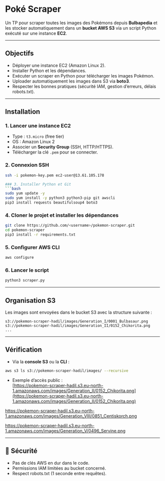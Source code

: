 # Poké Scraper

Un TP pour scraper toutes les images des Pokémons depuis **Bulbapedia** et les stocker automatiquement dans un **bucket AWS S3** via un script Python exécuté sur une instance **EC2**.

---

## Objectifs
- Déployer une instance EC2 (Amazon Linux 2).
- Installer Python et les dépendances.
- Exécuter un scraper en Python pour télécharger les images Pokémon.
- Uploader automatiquement les images dans S3 via **boto3**.
- Respecter les bonnes pratiques (sécurité IAM, gestion d’erreurs, délais robots.txt).

---

## Installation

### 1. Lancer une instance EC2
- Type : `t3.micro` (free tier)
- OS : Amazon Linux 2
- Associer un **Security Group** (SSH, HTTP/HTTPS).
- Télécharger la clé `.pem` pour se connecter.

### 2. Connexion SSH
```bash
ssh -i pokemon-key.pem ec2-user@13.61.105.178

### 3. Installer Python et Git
```bash
sudo yum update -y
sudo yum install -y python3 python3-pip git awscli
pip3 install requests beautifulsoup4 boto3
```

### 4. Cloner le projet et installer les dépendances
```bash
git clone https://github.com/<username>/pokemon-scraper.git
cd pokemon-scraper
pip3 install -r requirements.txt
```

### 5. Configurer AWS CLI
```bash
aws configure
```


### 6. Lancer le script
```bash
python3 scraper.py
```

---

##  Organisation S3
Les images sont envoyées dans le bucket S3 avec la structure suivante :  
```
s3://pokemon-scraper-hadil/images/Generation_I/0001_Bulbasaur.png
s3://pokemon-scraper-hadil/images/Generation_II/0152_Chikorita.png
...
```

---

## Vérification
- Via la **console S3** ou la **CLI** :
```bash
aws s3 ls s3://pokemon-scraper-hadil/images/ --recursive
```
- Exemple d’accès public :  
[https://pokemon-scraper-hadil.s3.eu-north-1.amazonaws.com/images/Generation_II/0152_Chikorita.png](https://pokemon-scraper-hadil.s3.eu-north-1.amazonaws.com/images/Generation_II/0152_Chikorita.png)

 https://pokemon-scraper-hadil.s3.eu-north-1.amazonaws.com/images/Generation_VIII/0851_Centiskorch.png

 https://pokemon-scraper-hadil.s3.eu-north-1.amazonaws.com/images/Generation_V/0496_Servine.png



---

## 🔐 Sécurité
- Pas de clés AWS en dur dans le code.
- Permissions IAM limitées au bucket concerné.
- Respect robots.txt (1 seconde entre requêtes).


